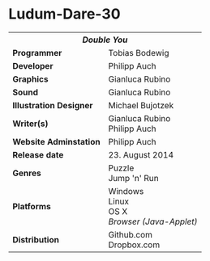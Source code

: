 Ludum-Dare-30
=============

<table cellspacing="0" cellpadding="3">
	<tr>
		<th colspan="2" style="text-align:center;"><i>Double You</i>
<!--			<table style="margin: 6px 0 0 0" cellspacing="0" cellpadding="0">
				<tr>
					<td colspan="2" style="text-align:center;">[[File:{{{image}}}|frameless|upright=1]]<br />
						Logo
					</td>
				</tr>
			</table>
-->		</th>
	</tr>
	<tr>
		<td><b>Programmer</b></td>
		<td>Tobias Bodewig</td>
	</tr>
	<tr>
		<td><b>Developer</b></td>
		<td>Philipp Auch</td>
	</tr>
	<tr>
		<td><b>Graphics</b></td>
		<td>Gianluca Rubino</td>
	</tr>
	<tr>
		<td><b>Sound</b></td>
		<td>Gianluca Rubino</td>
	</tr>
	<tr>
		<td><b>Illustration Designer</b></td>
		<td>Michael Bujotzek</td>
	</tr>
	<tr>
		<td><b>Writer(s)</b></td>
		<td>Gianluca Rubino<br>Philipp Auch</td>
	</tr>
	<tr>
		<td><b>Website Adminstation</b></td>
		<td>Philipp Auch</td>
	</tr>
	<tr>
		<td><b>Release&#160;date</b></td>
		<td>23. August 2014</td>
	</tr>
	<tr>
		<td><b>Genres</b></td>
		<td>Puzzle<br>Jump 'n' Run</td>
	</tr>
	<tr>
		<td><b>Platforms</b></td>
		<td>Windows<br>Linux<br>OS X<br><i>Browser (Java-Applet)</i></td>
	</tr>
	<tr>
		<td><b>Distribution</b></td>
		<td>Github.com<br>Dropbox.com</td>
	</tr>
</table>
